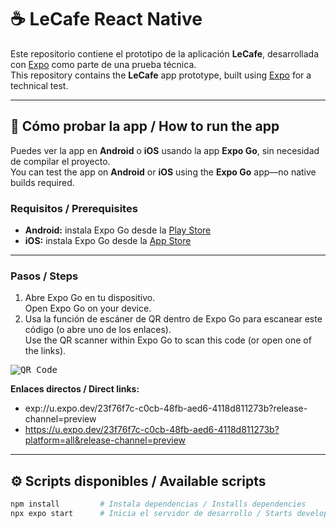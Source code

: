 # ☕ LeCafe React Native

Este repositorio contiene el prototipo de la aplicación **LeCafe**, desarrollada con [Expo](https://expo.dev) como parte de una prueba técnica.  
This repository contains the **LeCafe** app prototype, built using [Expo](https://expo.dev) for a technical test.

---

## 📱 Cómo probar la app / How to run the app

Puedes ver la app en **Android** o **iOS** usando la app **Expo Go**, sin necesidad de compilar el proyecto.  
You can test the app on **Android** or **iOS** using the **Expo Go** app—no native builds required.

### Requisitos / Prerequisites

- **Android:** instala Expo Go desde la [Play Store](https://play.google.com/store/apps/details?id=host.exp.exponent)  
- **iOS:** instala Expo Go desde la [App Store](https://apps.apple.com/app/expo-go/id982107779)

---

### Pasos / Steps

1. Abre Expo Go en tu dispositivo.  
   Open Expo Go on your device.  
2. Usa la función de escáner de QR dentro de Expo Go para escanear este código (o abre uno de los enlaces).  
   Use the QR scanner within Expo Go to scan this code (or open one of the links).  

<kbd>![QR Code](https://u.expo.dev/23f76f7c-c0cb-48fb-aed6-4118d811273b?platform=all&release-channel=preview)</kbd>  

**Enlaces directos / Direct links:**

- exp://u.expo.dev/23f76f7c-c0cb-48fb-aed6-4118d811273b?release-channel=preview
- https://u.expo.dev/23f76f7c-c0cb-48fb-aed6-4118d811273b?platform=all&release-channel=preview

---

## ⚙️ Scripts disponibles / Available scripts

```bash
npm install         # Instala dependencias / Installs dependencies
npx expo start      # Inicia el servidor de desarrollo / Starts development server
